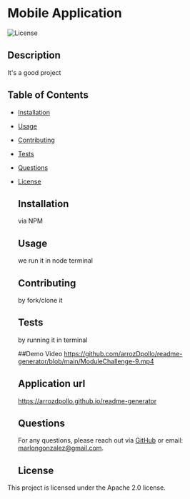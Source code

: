 
  # Mobile Application

  ![License](https://img.shields.io/badge/License-Apache%202.0-blue.svg)

  ## Description
  It's a good project

  ## Table of Contents
  * [Installation](#installation)
  * [Usage](#usage)
  * [Contributing](#contributing)
  * [Tests](#tests)
  * [Questions](#questions)
  
* [License](#license)


  ## Installation
  via NPM

  ## Usage
  we run it in node terminal 

  ## Contributing
  by fork/clone it

  ## Tests
  by running it in terminal

  ##Demo Video
  https://github.com/arrozDpollo/readme-generator/blob/main/ModuleChallenge-9.mp4

  ## Application url
  https://arrozdpollo.github.io/readme-generator
  
  ## Questions
  For any questions, please reach out via [GitHub](https://github.com/Marlon.G) or email: marlongonzalez@gmail.com.

  ## License
This project is licensed under the Apache 2.0 license.
  
